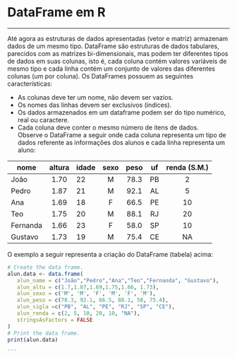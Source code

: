 # DataFrame em R
---
Até agora as estruturas de dados apresentadas (vetor e matriz) armazenam dados de um mesmo tipo. DataFrame são estruturas de dados tabulares, parecidos com as matrizes bi-dimensionais, mas podem ter diferentes tipos de dados em suas colunas, isto é, cada coluna contém valores variáveis de mesmo tipo e cada linha contém um conjunto de valores das diferentes colunas (um por coluna).
Os DataFrames possuem as seguintes características:
+ As colunas deve ter um nome, não devem ser vazios.
+ Os nomes das linhas devem ser exclusivos (índices).
+ Os dados armazenados em um dataframe podem ser do tipo numérico, real ou caractere.
+ Cada coluna deve conter o mesmo número de itens de dados. <br>
Observe o DataFrame a seguir onde cada coluna representa um tipo de dados referente as informações dos alunos e cada linha representa um aluno:<br>
<table class="table table-condensed">
<thead>
<tr class="header">
<th align="center">nome</th>
<th align="center">altura</th>
<th>idade</th>
<th align="center">sexo</th>
<th align="center">peso</th>
<th align="center">uf</th>
<th align="center">renda (S.M.)</th>
</tr>
</thead>
<tbody>
<tr class="odd">
<td align="left">João</td>
<td align="center">1.70</td>
<td>22</td>
<td align="center">M</td>
<td align="center">78.3</td>
<td align="center">PB</td>
<td align="center">2</td>
</tr>
<tr class="even">
<td align="left">Pedro</td>
<td align="center">1.87</td>
<td>21</td>
<td align="center">M</td>
<td align="center">92.1</td>
<td align="center">AL</td>
<td align="center">5</td>
</tr>
<tr class="odd">
<td align="left">Ana</td>
<td align="center">1.69</td>
<td>18</td>
<td align="center">F</td>
<td align="center">66.5</td>
<td align="center">PE</td>
<td align="center">10</td>
</tr>
<tr class="even">
<td align="left">Teo</td>
<td align="center">1.75</td>
<td>20</td>
<td align="center">M</td>
<td align="center">88.1</td>
<td align="center">RJ</td>
<td align="center">20</td>
</tr>
<tr class="odd">
<td align="left">Fernanda</td>
<td align="center">1.66</td>
<td>23</td>
<td align="center">F</td>
<td align="center">58.0</td>
<td align="center">SP</td>
<td align="center">10</td>
</tr>
<tr class="even">
<td align="left">Gustavo</td>
<td align="center">1.73</td>
<td>19</td>
<td align="center">M</td>
<td align="center">75.4</td>
<td align="center">CE</td>
<td align="center">NA</td>
</tr>
</tbody>
</table>
O exemplo a seguir representa a criação do DataFrame (tabela) acima:<br>

```` R runnable
# Create the data frame.
alun.data <- data.frame( 
   alun_name = c("João","Pedro","Ana","Teo","Fernanda", "Gustavo"),
   alun_altu = c(1.7,1.87,1.69,1.75,1.66, 1.73), 
   alun_sexo = c('M', 'M', 'F', 'M', 'F', 'M'),
   alun_peso = c(78.3, 92.1, 66.5, 88.1, 58, 75.4),
   alun_sigla =c("PB", "AL", "PE", "RJ", "SP", "CE"),
   alun_renda = c(2, 5, 10, 20, 10, "NA"),
   stringsAsFactors = FALSE
)
# Print the data frame.			
print(alun.data) 

```
